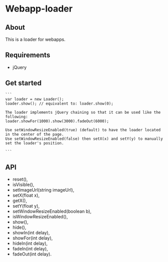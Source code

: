 # Webapp-loader

## About

This is a loader for webapps. 

## Requirements

 - jQuery

## Get started

	```
	var loader = new Loader(); 
	loader.show(); // equivalent to: loader.show(0);

	The loader implements jQuery chaining so that it can be used like the following:
	loader.showFor(1000).show(3000).fadeOut(6000);

	Use setWindowResizeEnabled(true) (default) to have the loader located in the center of the page.
	Use setWindowResizeEnabled(false) then setX(x) and setY(y) to manually set the loader's position.
	
	```

## API
 - reset(),
 - isVisible(),
 - setImageUrl(string imageUrl),
 - setX(float x),
 - getX(),
 - setY(float y),
 - setWindowResizeEnabled(boolean b),
 - isWindowResizeEnabled(),
 - show(),
 - hide(),
 - showIn(int delay),
 - showFor(int delay),
 - hideIn(int delay),
 - fadeIn(int delay),
 - fadeOut(int delay).


